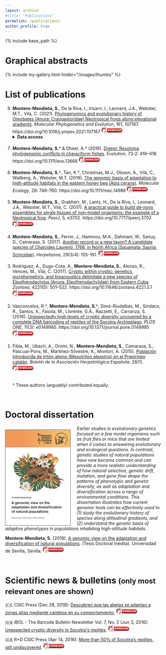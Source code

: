 ```yaml
---
layout: archive
#title: "Publications"
permalink: /publications/
author_profile: true
---
```

{% include base_path %}

<h1>Graphical abstracts</h1> 
{% include my-gallery.html folder="/images/thumbs" %}

<br>

<h1>List of publications</h1> 
<ol reversed start="8">
  
<li><div class="myAltMcontainer"><div class='altmetric-embed' data-link-target='_blank' data-badge-type='donut' data-doi="10.1016/j.ympev.2021.107167"></div></div><b>Montero-Mendieta, S.</b>, De la Riva, I.,  Irisarri, I., Leonard, J.A., Webster, M.T., Vilà, C. (2021). <a href="https://www.sciencedirect.com/science/article/pii/S1055790321001007" target="_blank">Phylogenomics and evolutionary history of Oreobates (Anura: Craugastoridae) Neotropical frogs along elevational gradients</a>.<i> Molecular Phylogenetics and Evolution</i>, 161, 107167. https://doi.org/10.1016/j.ympev.2021.107167
<a href="https://santiagomonteromendieta.github.io/files/articles/8-Montero-Mendieta_et_al_2021.pdf" target="_blank"><img src="/images/pdf_logo.png" alt="pdf" title="PDF"></a>
  <details><summary><b>Data access</b></summary>Research data (probe sequences, alignments, trees, and scripts) are available on Github: https://github.com/biomendi/OREOBATES-PHYLOGENOMICS. Raw reads in FASTQ format have been deposited at the NCBI Sequence Read Archive (SRA) under BioProject PRJNA631142</details>
</li>

<div style="height:20px;font-size:20px;">&nbsp;</div>
  
  <li><div class="myAltMcontainer"><div class='altmetric-embed' data-link-target='_blank' data-badge-type='donut' data-doi="10.1111/evo.13666"></div></div><b>Montero-Mendieta, S.</b>† & Dheer, A.† (2019). <a href="https://onlinelibrary.wiley.com/doi/10.1111/evo.13666" target="_blank">Digest: Resolving phylogenomic conflicts in characiform fishes</a>.<i> Evolution</i>, 73-2: 416–418. https://doi.org/10.1111/evo.13666
<a href="https://santiagomonteromendieta.github.io/files/articles/7-Montero-Mendieta_&_Dheer_2019.pdf" target="_blank"><img src="/images/pdf_logo.png" alt="pdf" title="PDF"></a>
</li>

<div style="height:20px;font-size:20px;">&nbsp;</div>
  
  <li><div class="myAltMcontainer"><div class='altmetric-embed' data-link-target='_blank' data-badge-type='donut' data-doi="10.1111/mec.14986"></div></div><b>Montero-Mendieta, S.</b>†, Tan, K.†, Christmas, M.J., Olsson, A., Vilà, C., Wallberg, A., Webster, M.T. (2019). <a href="https://onlinelibrary.wiley.com/doi/10.1111/mec.14986" target="_blank">The genomic basis of adaptation to high-altitude habitats in the eastern honey bee (Apis cerana)</a>.<i> Molecular Ecology</i>, 28: 746–760. https://doi.org/10.1111/mec.14986
<a href="https://santiagomonteromendieta.github.io/files/articles/6-Montero-Mendieta_et_al_2019.pdf" target="_blank"><img src="/images/pdf_logo.png" alt="pdf" title="PDF"></a>
</li>

<div style="height:20px;font-size:20px;">&nbsp;</div>

   <li><div class="myAltMcontainer"><div class='altmetric-embed' data-link-target='_blank' data-badge-type='donut' data-doi="10.7717/peerj.3702"></div></div><b>Montero-Mendieta, S.</b>, Grabherr, M., Lantz, H., De la Riva, I., Leonard, J.A., Webster, M.T., Vilà, C. (2017). <a href="https://peerj.com/articles/3702" target="_blank">A practical guide to build de-novo assemblies for single tissues of non-model organisms: the example of a Neotropical frog</a>.<i> PeerJ</i>, 5, e3702. https://doi.org/10.7717/peerj.3702
<a href="https://santiagomonteromendieta.github.io/files/articles/5-Montero-Mendieta_et_al_2017b.pdf" target="_blank"><img src="/images/pdf_logo.png" alt="pdf" title="PDF"></a>
</li>

<div style="height:20px;font-size:20px;">&nbsp;</div>
  
   <li><b>Montero-Mendieta, S.</b>, Ferrer, J., Hammou, M.A., Dahmani, W., Sanuy, D., Camarasa, S. (2017). <a href="https://www.zobodat.at/pdf/HER_29_3_4_0155-0161.pdf" target="_blank">Another record or a new taxon? A candidate species of Chalcides Laurenti, 1768, in North Africa (Squamata: Sauria: Scincidae)</a>.<i> Herpetozoa</i>, 29(3/4): 155-161.
<a href="https://santiagomonteromendieta.github.io/files/articles/4-Montero-Mendieta_et_al_2017a.pdf" target="_blank"><img src="/images/pdf_logo.png" alt="pdf" title="PDF"></a>
</li>

<div style="height:20px;font-size:20px;">&nbsp;</div>

   <li><div class="myAltMcontainer"><div class='altmetric-embed' data-link-target='_blank' data-badge-type='donut' data-doi="10.11646/zootaxa.4221.5.1"></div></div>Rodríguez, A., Dugo-Cota, A., <b>Montero-Mendieta, S.</b>, Alonso, R., Vences, M., Vilà, C. (2017). <a href="https://www.biotaxa.org/Zootaxa/article/view/zootaxa.4221.5.1" target="_blank">Cryptic within cryptic: genetics, morphometrics, and bioacoustics delimitate a new species of Eleutherodactylus (Anura: Eleutherodactylidae) from Eastern Cuba</a>.<i> Zootaxa</i>, 4221(5): 501–522. https://doi.org/10.11646/zootaxa.4221.5.1
<a href="https://santiagomonteromendieta.github.io/files/articles/3-Rodriguez_et_al_2017.pdf" target="_blank"><img src="/images/pdf_logo.png" alt="pdf" title="PDF"></a>
</li>

<div style="height:20px;font-size:20px;">&nbsp;</div>
  
   <li><div class="myAltMcontainer"><div class='altmetric-embed' data-link-target='_blank' data-badge-type='donut' data-doi="10.1371/journal.pone.0149985"></div></div>Vasconcelos, R.†, <b>Montero-Mendieta, S.</b>†, Simó-Riudalbas, M., Sindaco, R., Santos, X., Fasola, M., Llorente, G.A., Razzetti, E., Carranza, S. (2016). <a href="https://journals.plos.org/plosone/article?id=10.1371/journal.pone.0149985" target="_blank">Unexpectedly high levels of cryptic diversity uncovered by a complete DNA barcoding of reptiles of the Socotra Archipelago</a>.<i> PLOS ONE</i>, 11(3): e0149985. https://doi.org/10.1371/journal.pone.0149985
<a href="https://santiagomonteromendieta.github.io/files/articles/2-Vasconcelos_et_al_2016.pdf" target="_blank"><img src="/images/pdf_logo.png" alt="pdf" title="PDF"></a>
</li>

<div style="height:20px;font-size:20px;">&nbsp;</div>

   <li>Fibla, M., Ubach, A., Oromí, N., <b>Montero-Mendieta, S.</b>, Camarasa, S., Pascual-Pons, M., Martínez-Silvestre, A., Montori, A. (2015). <a href="http://www.herpetologica.org/BAHE/BAHE26(1)_[240]_05_Dist03.pdf" target="_blank">Población introducida de tritón alpino (Mesotriton alpestris) en el Prepirineo catalán</a>.<i> Boletín de la Asociación Herpetológica Española</i>. 26(1).
<a href="https://santiagomonteromendieta.github.io/files/articles/1-Fibla_et_al_2015.pdf" target="_blank"><img src="/images/pdf_logo.png" alt="pdf" title="PDF"></a>
</li>

<div style="height:20px;font-size:20px;">&nbsp;</div>

† These authors (arguably) contributed equally.
</ol>
<br>
  
<h1>Doctoral dissertation</h1>

<img src="/images/phdthesis_coverpage.png" alt="phdthesis_coverpage" width="210" height="auto" align="left" style="vertical-align:bottom;margin-right:20px;margin-top:12px;border: 1px solid #555;">

<i>Earlier studies in evolutionary genetics focused on a few model organisms such as fruit flies or mice that are limited when it comes to answering evolutionary and ecological questions. In contrast, genetic studies of natural populations have now become common and can provide a more realistic understanding of how natural selection, genetic drift, mutation, and gene flow shape the patterns of phenotypic and genetic diversity, as well as adaptation and diversification across a range of environmental conditions. This dissertation illustrates how current genomic tools can be effectively used to (1) study the evolutionary history of species along altitudinal gradients, and (2) understand the genetic basis of adaptive phenotypes in populations inhabiting high-altitude habitats.</i>

   <b>Montero-Mendieta, S.</b> (2019). <a href="https://idus.us.es/handle/11441/92589" target="_blank">A genomic view on the adaptation and diversification of natural populations</a>. (Tesis Doctoral Inédita). Universidad de Sevilla, Sevilla.
<a href="https://santiagomonteromendieta.github.io/files/phdthesis.pdf" target="_blank"><img src="/images/pdf_logo.png" alt="pdf" title="PDF"></a>

<br>
  
<h1>Scientific news & bulletins <small>(only most relevant ones are shown)</small></h1>

   🇪🇸 CSIC Press (Dec 28, 2018): <a href="https://www.europapress.es/ciencia/laboratorio/noticia-abejas-cambian-comportamiento-adaptarse-zonas-altas-20181226140729.html" target="_blank">Descubren que las abejas se adaptan a zonas altas mediante cambios en su comportamiento</a>. <a href="https://santiagomonteromendieta.github.io/files/2018-csic-bees.pdf" target="_blank"><img src="/images/pdf_logo.png" alt="pdf" title="PDF"></a>

   🇬🇧 iBOL - The Barcode Bulletin Newsletter Vol. 7, No. 2 (Jun 3, 2016): <a href="https://ibol.org/wp-content/uploads/2016/06/iBOL-Barcode-Bulletin-June-2016.pdf" target="_blank">Unexpected cryptic diversity in Socotra's reptiles</a>. <a href="https://santiagomonteromendieta.github.io/files/2016-ibol-socotra.pdf" target="_blank"><img src="/images/pdf_logo.png" alt="pdf" title="PDF"></a>

   🇬🇧 R+D CSIC Press (Apr 14, 2016): <a href="https://rdcsic.dicat.csic.es/index.php/en/recursos-naturales-2/121-projects/372-more-than-50-of-socotra-s-reptiles-still-undiscovered" target="_blank">More than 50% of Socotra’s reptiles, still undiscovered</a>. <a href="https://santiagomonteromendieta.github.io/files/2016-csic-socotra.pdf" target="_blank"><img src="/images/pdf_logo.png" alt="pdf" title="PDF"></a>
